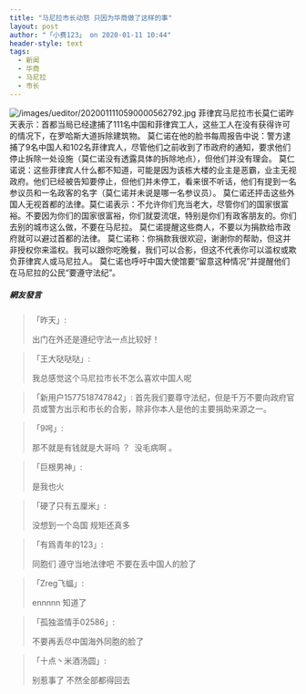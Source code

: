 ```yaml
---
title: "马尼拉市长动怒 只因为华商做了这样的事"
layout: post
author: "「小费123」 on 2020-01-11 10:44"
header-style: text
tags:
  - 新闻
  - 华商
  - 马尼拉
  - 市长
---
```


<img src="http://images.feileyuan.com/images/ueditor/2020011110590000562792.jpg" title="/images/ueditor/2020011110590000562792.jpg" alt="/images/ueditor/2020011110590000562792.jpg">
菲律宾马尼拉市长莫仁诺昨天表示：首都当局已经逮捕了111名中国和菲律宾工人，这些工人在没有获得许可的情况下，在罗哈斯大道拆除建筑物。
莫仁诺在他的脸书每周报告中说：警方逮捕了9名中国人和102名菲律宾人，尽管他们之前收到了市政府的通知，要求他们停止拆除一处设施（<span style="text-indent: 32px;">莫仁诺没有透露具体的拆除地点</span>），但他们并没有理会。
莫仁诺说：这些菲律宾人什么都不知道，可能是因为该栋大楼的业主是恶霸，业主无视政府。他们已经被告知要停止，但他们并未停工，看来很不听话，他们有提到一名参议员和一名政客的名字（<span style="text-indent: 32px;">莫仁诺并未说是哪一名参议员</span>）。
莫仁诺还抨击这些外国人无视首都的法律。莫仁诺表示：不允许你们充当老大，尽管你们的国家很富裕。不要因为你们的国家很富裕，你们就耍流氓，特别是你们有政客朋友的。你们去别的城市这么做，不要在马尼拉。
莫仁诺提醒这些商人，不要以为捐款给市政府就可以避过首都的法律。
莫仁诺称：你捐款我很欢迎，谢谢你的帮助，但这并非授权你来滥权。我可以跟你吃晚餐，我们可以合影，但这不代表你可以滥权或欺负菲律宾人或马尼拉人。
莫仁诺也呼吁中国大使馆要“留意这种情况”并提醒他们在马尼拉的公民“要遵守法纪”。
<input type="hidden" value="菲乐园提供">

##### 網友發言 
> 「昨天」:
> <p>出门在外还是遵纪守法一点比较好！</p>

> 「王大哒哒哒」:
> <p>我总感觉这个马尼拉市长不怎么喜欢中国人呢</p>

> 「新用户1577518747842」:
> 首先我们要尊守法纪，但是千万不要向政府官员或警方出示和市长的合影，除非你本人是他的主要捐助来源之一。

> 「9呺」:
> <p>那不就是有钱就是大哥吗 ？&nbsp; 没毛病啊 。&nbsp;</p>

> 「巨根男神」:
> <p>是我也火</p>

> 「硬了只有五厘米」:
> <p>没想到一个岛国 规矩还真多</p>

> 「有爲青年的123」:
> <p>同胞们 遵守当地法律吧 不要在丢中国人的脸了</p>

> 「Zreg飞蝠」:
> <p>ennnnn 知道了&nbsp;</p>

> 「孤独滥情手02586」:
> <p>不要再丢尽中国海外同胞的脸了</p>

> 「十点丶米酒汤圆」:
> <p>别惹事了 不然全部都得回去</p>


